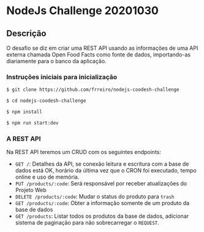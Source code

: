 # NodeJs Challenge 20201030

## Descrição

O desafio se diz em criar uma REST API usando as informações de uma API externa chamada Open Food Facts como fonte de dados, importando-as diariamente para o banco da aplicação.


### Instruções iniciais para inicialização
```bash
$ git clone https://github.com/frreiro/nodejs-coodesh-challenge

$ cd nodejs-coodesh-challenge

$ npm install

$ npm run start:dev
```
### A REST API

Na REST API teremos um CRUD com os seguintes endpoints:

- `GET /`: Detalhes da API, se conexão leitura e escritura com a base de dados está OK, horário da última vez que o CRON foi executado, tempo online e uso de memória.
- `PUT /products/:code`: Será responsável por receber atualizações do Projeto Web
- `DELETE /products/:code`: Mudar o status do produto para `trash`
- `GET /products/:code`: Obter a informação somente de um produto da base de dados
- `GET /products`: Listar todos os produtos da base de dados, adicionar sistema de paginação para não sobrecarregar o `REQUEST`.
